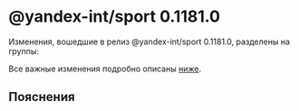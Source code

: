 # @yandex-int/sport 0.1181.0

<!-- ЧЕЛОВЕЧЕСКОЕ ВСТУПЛЕНИЕ -->

Изменения, вошедшие в релиз @yandex-int/sport 0.1181.0, разделены на группы:

Все важные изменения подробно описаны [ниже](#Пояснения).

## Пояснения

